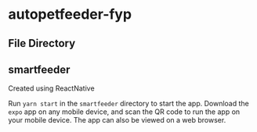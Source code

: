 # autopetfeeder-fyp

## File Directory

## smartfeeder
Created using ReactNative

Run `yarn start` in the `smartfeeder` directory to start the app. Download the `expo` app on any mobile device, and scan the QR code to run the app on your mobile device. The app can also be viewed on a web browser.